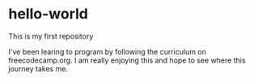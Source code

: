 # hello-world
This is my first repository 

I've been learing to program by following the curriculum on freecodecamp.org. I am really enjoying this and hope to see where this journey takes me. 
